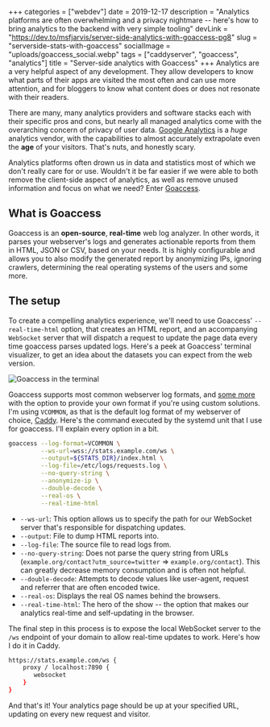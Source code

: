 +++
categories = ["webdev"]
date = 2019-12-17
description = "Analytics platforms are often overwhelming and a privacy nightmare -- here's how to bring analytics to the backend with very simple tooling"
devLink = "https://dev.to/msfjarvis/server-side-analytics-with-goaccess-pg8"
slug = "serverside-stats-with-goaccess"
socialImage = "uploads/goaccess_social.webp"
tags = ["caddyserver", "goaccess", "analytics"]
title = "Server-side analytics with Goaccess"
+++
Analytics are a very helpful aspect of any development. They allow developers to know what parts of their apps are visited the most often and can use more attention, and for bloggers to know what content does or does not resonate with their readers.

There are many, many analytics providers and software stacks each with their specific pros and cons, but nearly all managed analytics come with the overarching concern of privacy of user data. [Google Analytics](https://analytics.google.com/) is a _huge_ analytics vendor, with the capabilities to almost accurately extrapolate even the **age** of your visitors. That's nuts, and honestly scary.

Analytics platforms often drown us in data and statistics most of which we don't really care for or use. Wouldn't it be far easier if we were able to both remove the client-side aspect of analytics, as well as remove unused information and focus on what we need? Enter [Goaccess](https://goaccess.io).

## What is Goaccess

Goaccess is an **open-source**, **real-time** web log analyzer. In other words, it parses your webserver's logs and generates actionable reports from them in HTML, JSON or CSV, based on your needs. It is highly configurable and allows you to also modify the generated report by anonymizing IPs, ignoring crawlers, determining the real operating systems of the users and some more.

## The setup

To create a compelling analytics experience, we'll need to use Goaccess' `--real-time-html` option, that creates an HTML report, and an accompanying `WebSocket` server that will dispatch a request to update the page data every time goaccess parses updated logs. Here's a peek at Goaccess' terminal visualizer, to get an idea about the datasets you can expect from the web version.

![Goaccess in the terminal](/uploads/goaccess_terminal.webp)

Goaccess supports most common webserver log formats, and [some more](https://goaccess.io/man#options) with the option to provide your own format if you're using custom solutions. I'm using `VCOMMON`, as that is the default log format of my webserver of choice, [Caddy](https://caddyserver.com). Here's the command executed by the systemd unit that I use for goaccess. I'll explain every option in a bit.

```bash
goaccess --log-format=VCOMMON \
         --ws-url=wss://stats.example.com/ws \
         --output=${STATS_DIR}/index.html \
         --log-file=/etc/logs/requests.log \
         --no-query-string \
         --anonymize-ip \
         --double-decode \
         --real-os \
         --real-time-html
```

* `--ws-url`: This option allows us to specify the path for our WebSocket server that's responsible for dispatching updates.
* `--output`: File to dump HTML reports into.
* `--log-file`: The source file to read logs from.
* `--no-query-string`: Does not parse the query string from URLs (`example.org/contact?utm_source=twitter` => `example.org/contact`). This can greatly decrease memory consumption and is often not helpful.
* `--double-decode`: Attempts to decode values like user-agent, request and referrer that are often encoded twice.
* `--real-os`: Displays the real OS names behind the browsers.
* `--real-time-html`: The hero of the show -- the option that makes our analytics real-time and self-updating in the browser.

The final step in this process is to expose the local WebSocket server to the `/ws` endpoint of your domain to allow real-time updates to work. Here's how I do it in Caddy.

```bash
https://stats.example.com/ws {
    proxy / localhost:7890 {
       websocket
    }
}
```

And that's it! Your analytics page should be up at your specified URL, updating on every new request and visitor.
